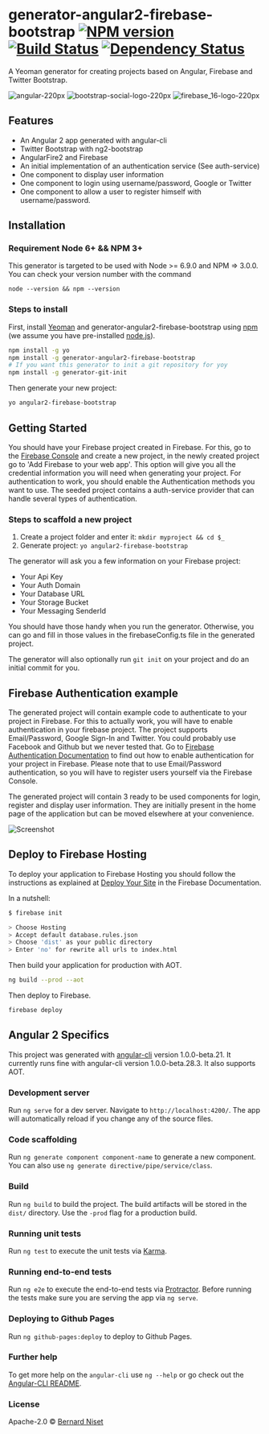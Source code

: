 # generator-angular2-firebase-bootstrap [![NPM version][npm-image]][npm-url] [![Build Status][travis-image]][travis-url] [![Dependency Status][daviddm-image]][daviddm-url]

A Yeoman generator for creating projects based on Angular, Firebase and Twitter Bootstrap.

![angular-220px](https://cloud.githubusercontent.com/assets/1102723/24071875/b0571ecc-0bdc-11e7-940f-dc042b0578ef.png) 
![bootstrap-social-logo-220px](https://cloud.githubusercontent.com/assets/1102723/24071881/bca110f2-0bdc-11e7-933d-7ac4d972cee4.png) 
![firebase_16-logo-220px](https://cloud.githubusercontent.com/assets/1102723/24071871/a1a11446-0bdc-11e7-9161-399fd17f4829.png)


## Features

* An Angular 2 app generated with angular-cli
* Twitter Bootstrap with ng2-bootstrap
* AngularFire2 and Firebase
* An initial implementation of an authentication service (See auth-service)
* One component to display user information
* One component to login using username/password, Google or Twitter
* One component to allow a user to register himself with username/password.

## Installation

### Requirement Node 6+ && NPM 3+

This generator is targeted to be used with Node >= 6.9.0 and NPM => 3.0.0. You can check your version number with the command

```
node --version && npm --version
```

### Steps to install

First, install [Yeoman](http://yeoman.io) and generator-angular2-firebase-bootstrap using [npm](https://www.npmjs.com/) (we assume you have pre-installed [node.js](https://nodejs.org/)).

```bash
npm install -g yo
npm install -g generator-angular2-firebase-bootstrap
# If you want this generator to init a git repository for yoy
npm install -g generator-git-init
```

Then generate your new project:

```bash
yo angular2-firebase-bootstrap
```

## Getting Started

You should have your Firebase project created in Firebase. For this, go to the 
[Firebase Console](https://console.firebase.google.com/) and create a new project, in the newly 
created project go to 'Add Firebase to your web app'. This option will give you all the 
credential information you will need when generating your project. For authentication to work, you should enable the Authentication methods you want to use. The seeded project contains a auth-service provider
that can handle several types of authentication.

### Steps to scaffold a new project

1. Create a project folder and enter it: `mkdir myproject && cd $_`
1. Generate project: `yo angular2-firebase-bootstrap`

The generator will ask you a few information on your Firebase project:

* Your Api Key
* Your Auth Domain
* Your Database URL
* Your Storage Bucket
* Your Messaging SenderId

You should have those handy when you run the generator. Otherwise, you can go and fill 
in those values in the firebaseConfig.ts file in the generated project. 

The generator will also optionally run `git init` on your project and do an initial commit for you.

## Firebase Authentication example

The generated project will contain example code to authenticate to your project in Firebase. 
For this to actually work, you will have to enable authentication in your firebase project. 
The project supports Email/Password, Google Sign-In and Twitter. You could probably use Facebook and Github but we never tested that. Go to [Firebase Authentication Documentation](https://firebase.google.com/docs/auth/) to find out how to enable authentication for your project in Firebase. Please note that to use Email/Password authentication, so you will have to register users yourself via the Firebase Console.

The generated project will contain 3 ready to be used components for login, register and display user information. They are initially present in the home page of the application but can be moved elsewhere at your convenience.

![Screenshot](https://cloud.githubusercontent.com/assets/1102723/23092845/0169093e-f5d4-11e6-9f1f-86f89839f96b.png)

## Deploy to Firebase Hosting

To deploy your application to Firebase Hosting you should follow the instructions as explained at [Deploy Your Site](https://firebase.google.com/docs/hosting/deploying) in the Firebase Documentation.

In a nutshell:

```bash
$ firebase init

> Choose Hosting
> Accept default database.rules.json
> Choose 'dist' as your public directory
> Enter 'no' for rewrite all urls to index.html
```

Then build your application for production with AOT.

```bash
ng build --prod --aot
```

Then deploy to Firebase.

```bash
firebase deploy
```

## Angular 2 Specifics

This project was generated with [angular-cli](https://github.com/angular/angular-cli) version 1.0.0-beta.21. It currently runs fine with angular-cli version 1.0.0-beta.28.3. It also supports AOT.

### Development server
Run `ng serve` for a dev server. Navigate to `http://localhost:4200/`. The app will automatically reload if you change any of the source files.

### Code scaffolding

Run `ng generate component component-name` to generate a new component. You can also use `ng generate directive/pipe/service/class`.

### Build

Run `ng build` to build the project. The build artifacts will be stored in the `dist/` directory. Use the `-prod` flag for a production build.

### Running unit tests

Run `ng test` to execute the unit tests via [Karma](https://karma-runner.github.io).

### Running end-to-end tests

Run `ng e2e` to execute the end-to-end tests via [Protractor](http://www.protractortest.org/).
Before running the tests make sure you are serving the app via `ng serve`.

### Deploying to Github Pages

Run `ng github-pages:deploy` to deploy to Github Pages.

### Further help

To get more help on the `angular-cli` use `ng --help` or go check out the [Angular-CLI README](https://github.com/angular/angular-cli/blob/master/README.md).


### License

Apache-2.0 © [Bernard Niset]()


[npm-image]: https://badge.fury.io/js/generator-angular2-firebase-bootstrap.svg
[npm-url]: https://npmjs.org/package/generator-angular2-firebase-bootstrap
[travis-image]: https://travis-ci.org/bn3t/generator-angular2-firebase-bootstrap.svg?branch=master
[travis-url]: https://travis-ci.org/bn3t/generator-angular2-firebase-bootstrap
[daviddm-image]: https://david-dm.org/bn3t/generator-angular2-firebase-bootstrap.svg?theme=shields.io
[daviddm-url]: https://david-dm.org/bn3t/generator-angular2-firebase-bootstrap
